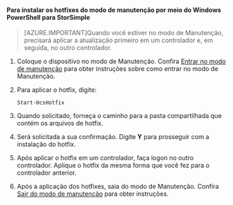 
#### Para instalar os hotfixes do modo de manutenção por meio do Windows PowerShell para StorSimple

> [AZURE.IMPORTANT]Quando você estiver no modo de Manutenção, precisará aplicar a atualização primeiro em um controlador e, em seguida, no outro controlador.

1. Coloque o dispositivo no modo de Manutenção. Confira [Entrar no modo de manutenção](#enter-maintenance-mode) para obter instruções sobre como entrar no modo de Manutenção.

2. Para aplicar o hotfix, digite:

     `Start-HcsHotfix`

3. Quando solicitado, forneça o caminho para a pasta compartilhada que contém os arquivos de hotfix.

4. Será solicitada a sua confirmação. Digite **Y** para prosseguir com a instalação do hotfix.

5. Após aplicar o hotfix em um controlador, faça logon no outro controlador. Aplique o hotfix da mesma forma que você fez para o controlador anterior.

6. Após a aplicação dos hotfixes, saia do modo de Manutenção. Confira [Sair do modo de manutenção](#exit-maintenance-mode) para obter instruções.

<!---HONumber=62-->